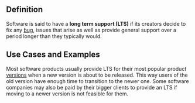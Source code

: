 ## Definition

Software is said to have a **long term support (LTS)** if its creators decide to fix any [bug](bug.md),  issues that arise as well as provide general support over a period longer than they typically would.

## Use Cases and Examples
Most software products usually provide LTS for their most popular product [versions](versioning.md) when a new version is about to be released.
This way users of the old version have enough time to transition to the newer one.
Some software companies may also be paid by their bigger clients to provide an LTS if moving to a newer version is not feasible for them.